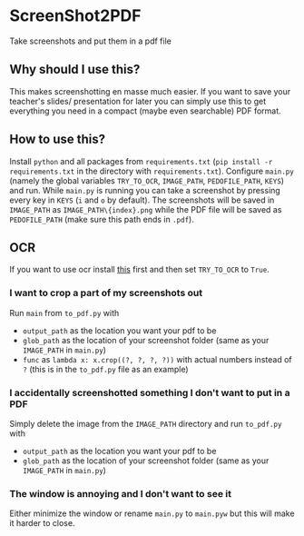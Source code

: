# ScreenShot2PDF
Take screenshots and put them in a pdf file
## Why should I use this?
This makes screenshotting en masse much easier. If you want to save your teacher's slides/ presentation for later you can simply use this 
to get everything you need in a compact (maybe even searchable) PDF format.  
## How to use this?
Install `python` and all packages from `requirements.txt` (`pip install -r requirements.txt` in the directory with `requirements.txt`).
Configure `main.py` (namely the global variables `TRY_TO_OCR`, `IMAGE_PATH`, `PEDOFILE_PATH`, `KEYS`) and run.
While `main.py` is running you can take a screenshot by pressing every key in `KEYS` (`i` and `o` by default).
The screenshots will be saved in `IMAGE_PATH` as `IMAGE_PATH\{index}.png` while the PDF file will be saved as `PEDOFILE_PATH` (make sure this path ends in `.pdf`).
## OCR
If you want to use ocr install [this](https://github.com/jbarlow83/OCRmyPDF) first and then set `TRY_TO_OCR` to `True`.
### I want to crop a part of my screenshots out
Run `main` from `to_pdf.py` with
* `output_path` as the location you want your pdf to be
* `glob_path` as the location of your screenshot folder (same as your `IMAGE_PATH` in `main.py`)
* `func` as `lambda x: x.crop((?, ?, ?, ?))` with actual numbers instead of `?` (this is in the `to_pdf.py` file as an example)
### I accidentally screenshotted something I don't want to put in a PDF
Simply delete the image from the `IMAGE_PATH` directory and run `to_pdf.py` with
* `output_path` as the location you want your pdf to be
* `glob_path` as the location of your screenshot folder (same as your `IMAGE_PATH` in `main.py`)
### The window is annoying and I don't want to see it
Either minimize the window or rename `main.py` to `main.pyw` but this will make it harder to close.
